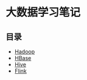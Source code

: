 # 大数据学习笔记

## 目录

* [Hadoop](/hadoop/README.md)
* [HBase](/hbase/HBASE.md)
* [Hive](/hive/HIVE.md)
* [Flink](/flink/README.md)

